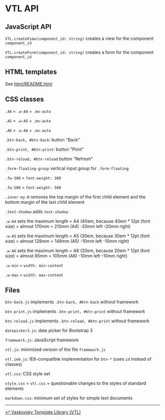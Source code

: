 # VTL API

## JavaScript API

`VTL.createView(component_id: string)` creates a view for the component `component_id`

`VTL.createForm(component_id: string)` creates a form for the component `component_id`

## HTML templates

See [html/README.html](html/README.html)

## CSS classes

`.A4` = `.w-A4` + `.mx-auto`

`.A5` = `.w-A5` + `.mx-auto`

`.A6` = `.w-A6` + `.mx-auto`

`.btn-back, #btn-back`: button "Back"

`.btn-print, #btn-print`: button "Print"

`.btn-reload, #btn-reload` button "Refresh"

`.form-floating-group` vertical input group for `.form-floating`

`.fw-300` = `font-weight: 300`

`.fw-500` = `font-weight: 500`

`.inner-my-0` removes the top margin of the first child element and the bottom margin of the last child element

`.text-shadow` adds `text-shadow`

`.w-A4` sets the maximum length = A4 (40em, because 40em * 12pt (font size) =
almost 170mm = 210mm (A4) -20mm left -20mm right)

`.w-A5` sets the maximum length = A5 (30em, because 30em * 12pt (font size) =
almost 128mm = 148mm (A5) -10mm left -10mm right)

`.w-A6` sets the maximum length = A6 (20em, because 20em * 12pt (font size) =
almost 85mm = 105mm (A6) -10mm left -10mm right)

`.w-min` = `width: min-content`

`.w-max` = `width: max-content`

## Files

`btn-back.js` implements `.btn-back, #btn-back` without framework

`btn-print.js` implements `.btn-print, #btn-print` without framework

`btn-reload.js` implements `.btn-reload, #btn-print` without framework

`datepicker3.js`: date picker for Bootstrap 3

`framework.js`: JavaScript framework

`vtl.js`: minimized version of the file `framework.js`

`vtl.ie6.js`: IE6-compatible implementation for `btn-*`
(uses `id` instead of classes)

`vtl.css`: CSS style set

`style.css` = `vtl.css` + questionable changes to the styles of standard elements

`markdown.css`: minimum set of styles for simple text documents
________________________________________________________________________________
[&#8617; Vaskovsky Template Library (VTL)](index.md)
